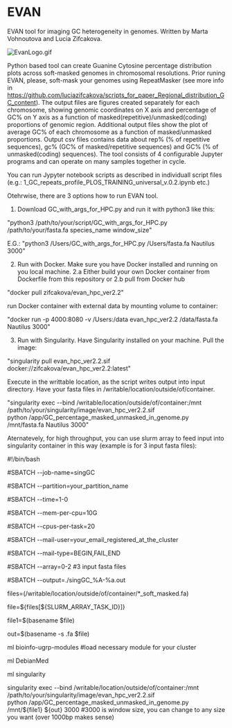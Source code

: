 # EVAN
EVAN tool for imaging GC heterogeneity in genomes. Written by Marta Vohnoutova and Lucia Zifcakova.

![EvanLogo.gif](https://github.com/martavohnoutova/Evan_Octopus/blob/main/Evan%20logo2.png)

Python based tool can create Guanine Cytosine percentage distribution plots across soft-masked genomes in chromosomal resolutions. Prior runing EVAN, please, soft-mask your genomes using RepeatMasker (see more info in https://github.com/luciazifcakova/scripts_for_paper_Regional_distribution_GC_content). The output files are figures created separately for each chromosome, showing genomic coordinates on X axis and percentage of GC% on Y axis as a function of masked(repetitive)/unmasked(coding) proportions of genomic region. Additional output files show the plot of average GC% of each chromosome as a function of masked/unmasked proportions. Output csv files contains data about rep% (% of repetitive sequences), gc% (GC% of masked/repetitive sequences) and GC% (% of unmasked(coding) sequences). The tool consists of 4 configurable Jupyter programs and can operate on many samples together in cycle.

You can run Jypyter notebook scripts as described in individuall script files (e.g.: 1_GC_repeats_profile_PLOS_TRAINING_universal_v.0.2.ipynb etc.)

Otehrwise, there are 3 options how to run EVAN tool.

1. Download GC_with_args_for_HPC.py and run it with python3 like this:

"python3 /path/to/your/script/GC_with_args_for_HPC.py /path/to/your/fasta.fa species_name window_size"

E.G.: "python3 /Users/GC_with_args_for_HPC.py /Users/fasta.fa Nautilus 3000"

2. Run with Docker. Make sure you have Docker installed and running on you local machine.
2.a Either build your own Docker container from Dockerfile from this repository
or
2.b pull from Docker hub

"docker pull zifcakova/evan_hpc_ver2.2"

run Docker container with external data by mounting volume to container:

"docker run -p 4000:8080 -v /Users:/data evan_hpc_ver2.2 /data/fasta.fa Nautilus 3000"

3. Run with Singularity. Have Singularity installed on your machine.
Pull the image:

"singularity pull evan_hpc_ver2.2.sif docker://zifcakova/evan_hpc_ver2.2:latest"

Execute in the writtable location, as the script writes output into input directory. Have your fasta files in /writable/location/outside/of/container. 

"singularity exec --bind /writable/location/outside/of/container:/mnt \
/path/to/your/singularity/image/evan_hpc_ver2.2.sif \
python /app/GC_percentage_masked_unmasked_in_genome.py /mnt/fasta.fa Nautilus 3000"

Aternatevely, for high throughput, you can use slurm array to feed input into singularity container in this way (example is for 3 input fasta files):

#!/bin/bash

#SBATCH --job-name=singGC

#SBATCH --partition=your_partition_name

#SBATCH --time=1-0

#SBATCH --mem-per-cpu=10G

#SBATCH --cpus-per-task=20

#SBATCH --mail-user=your_email_registered_at_the_cluster

#SBATCH --mail-type=BEGIN,FAIL,END

#SBATCH --array=0-2 #3 input fasta files

#SBATCH --output=./singGC_%A-%a.out

files=(/writable/location/outside/of/container/*_soft_masked.fa)

file=${files[${SLURM_ARRAY_TASK_ID}]}

file1=$(basename $file)

out=$(basename -s .fa $file) 

ml bioinfo-ugrp-modules #load necessary module for your cluster

ml DebianMed

ml singularity

singularity exec --bind /writable/location/outside/of/container:/mnt \
/path/to/your/singularity/image/evan_hpc_ver2.2.sif \
python /app/GC_percentage_masked_unmasked_in_genome.py /mnt/${file1} ${out} 3000 #3000 is window size, you can change to any size you want (over 1000bp makes sense)
